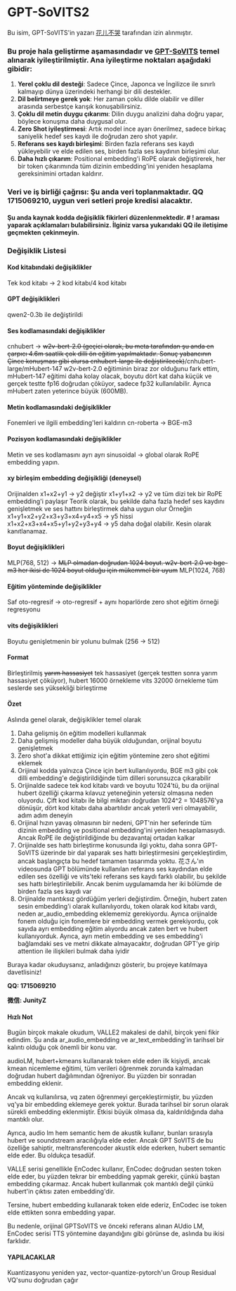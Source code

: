 # GPT-SoVITS2

Bu isim, GPT-SoVITS'in yazarı [花儿不哭](https://space.bilibili.com/5760446?spm_id_from=333.337.0.0) tarafından izin alınmıştır.
### Bu proje hala geliştirme aşamasındadır ve [GPT-SoVITS](https://github.com/RVC-Boss/GPT-SoVITS) temel alınarak iyileştirilmiştir. Ana iyileştirme noktaları aşağıdaki gibidir:

1. **Yerel çoklu dil desteği**: Sadece Çince, Japonca ve İngilizce ile sınırlı kalmayıp dünya üzerindeki herhangi bir dili destekler.
2. **Dil belirtmeye gerek yok**: Her zaman çoklu dilde olabilir ve diller arasında serbestçe karışık konuşabilirsiniz.
3. **Çoklu dil metin duygu çıkarımı**: Dilin duygu analizini daha doğru yapar, böylece konuşma daha duygusal olur.
4. **Zero Shot iyileştirmesi**: Artık model ince ayarı önerilmez, sadece birkaç saniyelik hedef ses kaydı ile doğrudan zero shot yapılır.
5. **Referans ses kaydı birleşimi**: Birden fazla referans ses kaydı yükleyebilir ve elde edilen ses, birden fazla ses kaydının birleşimi olur.
6. **Daha hızlı çıkarım**: Positional embedding'i RoPE olarak değiştirerek, her bir token çıkarımında tüm dizinin embedding'ini yeniden hesaplama gereksinimini ortadan kaldırır.

### **Veri ve iş birliği çağrısı**: Şu anda veri toplanmaktadır. QQ 1715069210, uygun veri setleri proje kredisi alacaktır.

#### Şu anda kaynak kodda değişiklik fikirleri düzenlenmektedir. # ! araması yaparak açıklamaları bulabilirsiniz. İlginiz varsa yukarıdaki QQ ile iletişime geçmekten çekinmeyin.

### Değişiklik Listesi

#### Kod kitabındaki değişiklikler
Tek kod kitabı -> 2 kod kitabı/4 kod kitabı
#### GPT değişiklikleri
qwen2-0.3b ile değiştirildi
#### Ses kodlamasındaki değişiklikler
cnhubert -> ~~w2v-bert-2.0 (geçici olarak, bu meta tarafından şu anda en çarpıcı 4.6m saatlik çok dilli ön eğitim yapılmaktadır. Sonuç yabancının Çince konuşması gibi olursa cnhubert-large ile değiştirilecek)~~/cnhubert-large/mHubert-147
w2v-bert-2.0 eğitiminin biraz zor olduğunu fark ettim, mHubert-147 eğitimi daha kolay olacak, boyutu dört kat daha küçük ve gerçek testte fp16 doğrudan çöküyor, sadece fp32 kullanılabilir. Ayrıca mHubert zaten yeterince büyük (600MB).
#### Metin kodlamasındaki değişiklikler
Fonemleri ve ilgili embedding'leri kaldırın
cn-roberta -> BGE-m3
#### Pozisyon kodlamasındaki değişiklikler
Metin ve ses kodlamasını ayrı ayrı sinusoidal -> global olarak RoPE embedding yapın.
#### xy birleşim embedding değişikliği (deneysel)
Orijinalden
x1+x2+y1 -> y2
değiştir
x1+y1+x2 -> y2
ve tüm dizi tek bir RoPE embedding'i paylaşır
Teorik olarak, bu şekilde daha fazla hedef ses kaydını genişletmek ve ses hattını birleştirmek daha uygun olur
Örneğin
x1+y1+x2+y2+x3+y3+x4+y4+x5 -> y5
hissi
x1+x2+x3+x4+x5+y1+y2+y3+y4 -> y5
daha doğal olabilir. Kesin olarak kanıtlanamaz.
#### Boyut değişiklikleri
MLP(768, 512) -> ~~MLP olmadan doğrudan 1024 boyut. w2v-bert-2.0 ve bge-m3 her ikisi de 1024 boyut olduğu için mükemmel bir uyum~~ MLP(1024, 768)
#### Eğitim yönteminde değişiklikler
Saf oto-regresif -> oto-regresif + aynı hoparlörde zero shot eğitim örneği regresyonu
#### vits değişiklikleri
Boyutu genişletmenin bir yolunu bulmak (256 -> 512)
#### Format
Birleştirilmiş ~~yarım hassasiyet~~ tek hassasiyet (gerçek testten sonra yarım hassasiyet çöküyor), hubert 16000 örnekleme vits 32000 örnekleme tüm seslerde ses yüksekliği birleştirme
#### Özet
Aslında genel olarak, değişiklikler temel olarak
1. Daha gelişmiş ön eğitim modelleri kullanmak
2. Daha gelişmiş modeller daha büyük olduğundan, orijinal boyutu genişletmek
3. Zero shot'a dikkat ettiğimiz için eğitim yöntemine zero shot eğitimi eklemek
4. Orijinal kodda yalnızca Çince için bert kullanılıyordu, BGE m3 gibi çok dilli embedding'e değiştirildiğinde tüm dilleri sorunsuzca çıkarabilir
5. Orijinalde sadece tek kod kitabı vardı ve boyutu 1024'tü, bu da orijinal hubert özelliği çıkarma kılavuz yeteneğinin yetersiz olmasına neden oluyordu. Çift kod kitabı ile bilgi miktarı doğrudan 1024^2 = 1048576'ya dönüşür, dört kod kitabı daha abartılıdır ancak yeterli veri olmayabilir, adım adım deneyin
6. Orijinal hızın yavaş olmasının bir nedeni, GPT'nin her seferinde tüm dizinin embedding ve positional embedding'ini yeniden hesaplamasıydı. Ancak RoPE ile değiştirildiğinde bu dezavantaj ortadan kalkar
7. Orijinalde ses hattı birleştirme konusunda ilgi yoktu, daha sonra GPT-SoVITS üzerinde bir dal yaparak ses hattı birleştirmesini gerçekleştirdim, ancak başlangıçta bu hedef tamamen tasarımda yoktu. 花さん'ın videosunda GPT bölümünde kullanılan referans ses kaydından elde edilen ses özelliği ve vits'teki referans ses kaydı farklı olabilir, bu şekilde ses hattı birleştirilebilir. Ancak benim uygulamamda her iki bölümde de birden fazla ses kaydı var
8. Orijinalde mantıksız gördüğüm yerleri değiştirdim. Örneğin, hubert zaten sesin embedding'i olarak kullanılıyordu, token olarak kod kitabı vardı, neden ar_audio_embedding eklememiz gerekiyordu. Ayrıca orijinalde fonem olduğu için fonemlere bir embedding vermek gerekiyordu, çok sayıda ayrı embedding eğitim alıyordu ancak zaten bert ve hubert kullanıyorduk. Ayrıca, ayrı metin embedding ve ses embedding'i bağlamdaki ses ve metni dikkate almayacaktır, doğrudan GPT'ye girip attention ile ilişkileri bulmak daha iyidir

Buraya kadar okuduysanız, anladığınızı gösterir, bu projeye katılmaya davetlisiniz!

**QQ: 1715069210**

**微信: JunityZ**

#### Hızlı Not
Bugün birçok makale okudum, VALLE2 makalesi de dahil, birçok yeni fikir edindim. Şu anda ar_audio_embedding ve ar_text_embedding'in tarihsel bir kalıntı olduğu çok önemli bir konu var.

audioLM, hubert+kmeans kullanarak token elde eden ilk kişiydi, ancak kmean nicemleme eğitimi, tüm verileri öğrenmek zorunda kalmadan doğrudan hubert dağılımından öğreniyor. Bu yüzden bir sonradan embedding eklenir.

Ancak vq kullanılırsa, vq zaten öğrenmeyi gerçekleştirmiştir, bu yüzden vq'ya bir embedding eklemeye gerek yoktur. Burada tarihsel bir sorun olarak sürekli embedding eklenmiştir. Etkisi büyük olmasa da, kaldırıldığında daha mantıklı olur.

Ayrıca, audio lm hem semantic hem de akustik kullanır, bunları sırasıyla hubert ve soundstream aracılığıyla elde eder. Ancak GPT SoVITS de bu özelliğe sahiptir, meltransferencoder akustik elde ederken, hubert semantic elde eder. Bu oldukça tesadüf.

VALLE serisi genellikle EnCodec kullanır, EnCodec doğrudan sesten token elde eder, bu yüzden tekrar bir embedding yapmak gerekir, çünkü baştan embedding çıkarmaz. Ancak hubert kullanmak çok mantıklı değil çünkü hubert'in çıktısı zaten embedding'dir.

Tersine, hubert embedding kullanarak token elde ederiz, EnCodec ise token elde ettikten sonra embedding yapar.

Bu nedenle, orijinal GPTSoVITS ve önceki referans alınan AUdio LM, EnCodec serisi TTS yöntemine dayandığını gibi görünse de, aslında bu ikisi farklıdır.

#### YAPILACAKLAR
Kuantizasyonu yeniden yaz, vector-quantize-pytorch'un Group Residual VQ'sunu doğrudan çağır
